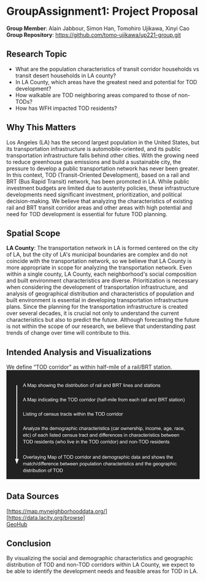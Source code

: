 # GroupAssignment1: Project Proposal
**Group Member**: Alain Jabbour, Simon Han, Tomohiro Ujikawa, Xinyi Cao  
**Group Repository**: https://github.com/tomo-ujikawa/up221-group.git

## Research Topic
- What are the population characteristics of transit corridor households vs transit desert households in LA county?
- In LA County, which areas have the greatest need and potential for TOD development?
- How walkable are TOD neighboring areas compared to those of non-TODs?
- How has WFH impacted TOD residents?

## Why This Matters
Los Angeles (LA) has the second largest population in the United States, but its transportation infrastructure is automobile-oriented, and its public transportation infrastructure falls behind other cities. With the growing need to reduce greenhouse gas emissions and build a sustainable city, the pressure to develop a public transportation network has never been greater. In this context, TOD (Transit-Oriented Development), based on a rail and BRT (Bus Rapid Transit) network, has been promoted in LA. While public investment budgets are limited due to austerity policies, these infrastructure developments need significant investment, prioritization, and political decision-making. We believe that analyzing the characteristics of existing rail and BRT transit corridor areas and other areas with high potential and need for TOD development is essential for future TOD planning.

## Spatial Scope
**LA County**: The transportation network in LA is formed centered on the city of LA, but the city of LA's municipal boundaries are complex and do not coincide with the transportation network, so we believe that LA County is more appropriate in scope for analyzing the transportation network. Even within a single county, LA County, each neighborhood's social composition and built environment characteristics are diverse. Prioritization is necessary when considering the development of transportation infrastructure, and analysis of geographical distribution and characteristics of population and built environment is essential in developing transportation infrastructure plans. Since the planning for the transportation infrastructure is created over several decades, it is crucial not only to understand the current characteristics but also to predict the future. Although forecasting the future is not within the scope of our research, we believe that understanding past trends of change over time will contribute to this.

## Intended Analysis and Visualizations
We define “TOD corridor” as within half-mile of a rail/BRT station.
![alt text](https://github.com/tomo-ujikawa/up221-group/blob/34d15abe205467643ff1be3e838979220a03f9e0/images/Intended%20Analysis%20and%20Visualizations.jpg)

## Data Sources
[https://map.myneighborhooddata.org/]  
[https://data.lacity.org/browse]  
[GeoHub](https://geohub.lacity.org/)

## Conclusion
By visualizing the social and demographic characteristics and geographic distribution of TOD and non-TOD corridors within LA County, we expect to be able to identify the development needs and feasible areas for TOD in LA.
